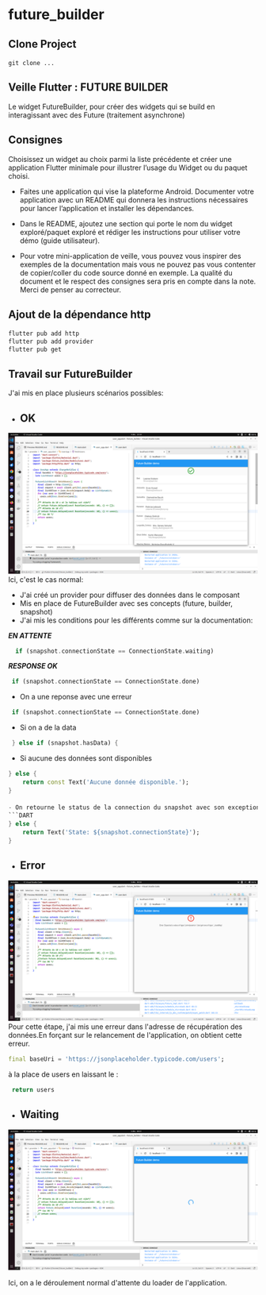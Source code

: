 # future_builder

## Clone Project
``` 
git clone ...
``` 

## Veille Flutter : FUTURE BUILDER

Le widget FutureBuilder, pour créer des widgets qui se build en interagissant avec des Future (traitement asynchrone)

## Consignes

Choisissez un widget au choix parmi la liste précédente et créer une application Flutter minimale pour illustrer l’usage du Widget ou du paquet choisi. 
- Faites une application qui vise la plateforme Android. Documenter votre application avec un README qui donnera les
instructions nécessaires pour lancer l’application et installer les dépendances. 

- Dans le README, ajoutez une section qui porte le nom du widget exploré/paquet exploré et rédiger les instructions
pour utiliser votre démo (guide utilisateur).

- Pour votre mini-application de veille, vous pouvez vous inspirer des exemples de la documentation mais vous ne pouvez pas vous contenter de copier/coller du code source donné en exemple.
La qualité du document et le respect des consignes sera pris en compte dans la note. Merci de penser au correcteur.

## Ajout de la dépendance http
``` 
flutter pub add http
flutter pub add provider
flutter pub get
```

## Travail sur FutureBuilder

J'ai mis en place plusieurs scénarios possibles:


- ## OK
![](imagesReadme/OK.png)
Ici, c'est le cas normal:
- J'ai créé un provider pour diffuser des données dans le composant 
- Mis en place de FutureBuilder avec ses concepts (future, builder, snapshot)
- J'ai mis les conditions pour les différents comme sur la documentation:

_**EN ATTENTE**_
```DART
  if (snapshot.connectionState == ConnectionState.waiting)
```
_**RESPONSE OK**_
```DART
 if (snapshot.connectionState == ConnectionState.done)
```
- On a une reponse avec une erreur
```DART
 if (snapshot.connectionState == ConnectionState.done)
```  
- Si on a de la data
```DART
 } else if (snapshot.hasData) {
```
- Si aucune des données sont disponibles
```DART
} else {
    return const Text('Aucune donnée disponible.');
}

- On retourne le status de la connection du snapshot avec son exception
```DART
} else {
    return Text('State: ${snapshot.connectionState}');
}
```
- ## Error
![](imagesReadme/Error2.png)
Pour cette étape, j'ai mis une erreur dans l'adresse de récupération des données.En forçant sur le relancement de l'application, on obtient cette erreur.
```DART
final baseUri = 'https://jsonplaceholder.typicode.com/users';
```
à la place de users en laissant le :
```DART
 return users
```

- ## Waiting
![](imagesReadme/loading.png)

Ici, on a le déroulement normal d'attente du loader de l'application.